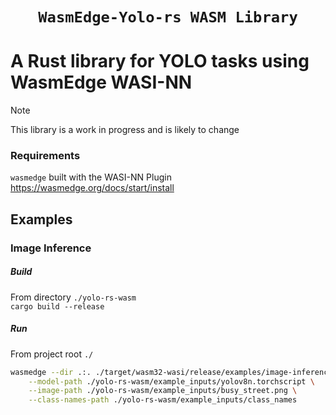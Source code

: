 <div align="center">
  <h1><code>WasmEdge-Yolo-rs WASM Library</code></h1>
  </p>
</div>

# A Rust library for YOLO tasks using WasmEdge WASI-NN

> [!NOTE]  
> This library is a work in progress and is likely to change

### Requirements

`wasmedge` built with the WASI-NN Plugin  
https://wasmedge.org/docs/start/install  

## Examples 

### Image Inference  
##### Build  
From directory `./yolo-rs-wasm`  
`cargo build --release`  

##### Run  
From project root `./`  
```bash
wasmedge --dir .:. ./target/wasm32-wasi/release/examples/image-inference.wasm \
    --model-path ./yolo-rs-wasm/example_inputs/yolov8n.torchscript \
    --image-path ./yolo-rs-wasm/example_inputs/busy_street.png \
    --class-names-path ./yolo-rs-wasm/example_inputs/class_names
```
